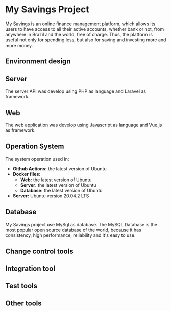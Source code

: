 # My Savings Project

My Savings is an online finance management platform, which allows its users to have access to all their active accounts, whether bank or not, from anywhere in Brazil and the world, free of charge. Thus, the platform is useful not only for spending less, but also for saving and investing more and more money.

## Environment design

## Server

The server API was develop using PHP as language and Laravel as framework.

## Web

The web application was develop using Javascript as language and Vue.js as framework.

## Operation System

The system operation used in:

- **Github Actions:** the latest version of Ubuntu
- **Docker files:**
  - **Web:** the latest version of Ubuntu
  - **Server:** the latest version of Ubuntu
  - **Database:** the latest version of Ubuntu
- **Server:** Ubuntu version 20.04.2 LTS

## Database

My Savings project use MySql as database. The MySQL Database is the most popular open source database of the world, because it has consistency, high performance, reliability and it's easy to use.

## Change control tools

## Integration tool

## Test tools

## Other tools

